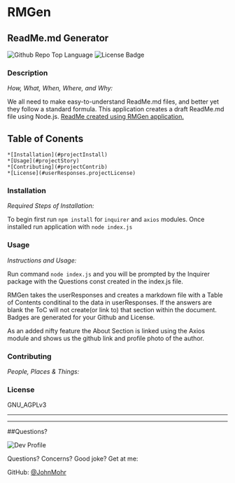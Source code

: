 # RMGen 
## ReadMe.md Generator

![Github Repo Top Language](https://img.shields.io/github/languages/top/JohnMohr/RMGen?style=flat&logo=appveyor) 
![License Badge]('https://img.shields.io/badge/License-GNU_AGPLv3-brightgreen.svg')

### **Description**
*How, What, When, Where, and Why:*

We all need to make easy-to-understand ReadMe.md files, and better yet they follow a standard formula. This application creates a draft ReadMe.md file using Node.js.
[ReadMe created using RMGen application.](exampleReadMe.md)

## Table of Conents

    *[Installation](#projectInstall)
    *[Usage](#projectStory)
    *[Contributing](#projectContrib)
    *[License](#userResponses.projectLicense)

### **Installation**

*Required Steps of Installation:*

To begin first run `npm install` for `inquirer` and `axios` modules.
Once installed run application with `node index.js`


### **Usage**
    
*Instructions and Usage:*

Run command `node index.js` and you will be prompted by the Inquirer package with the Questions const created in the index.js file.

RMGen takes the userResponses and creates a markdown file with a Table of Contents conditinal to the data in userResponses. If the answers are blank the ToC will not create(or link to) that section within the document.
Badges are generated for your Github and License.

As an added nifty feature the About Section is linked using the Axios module and shows us the github link and profile photo of the author.

### **Contributing**
    
*People, Places & Things:*




### **License**

GNU_AGPLv3




***
***

##Questions?

![Dev Profile](https://avatars2.githubusercontent.com/u/74803311?v=4)

Questions? Concerns? Good joke? Get at me:

GitHub: [@JohnMohr](https://api.github.com/users/JohnMohr)
